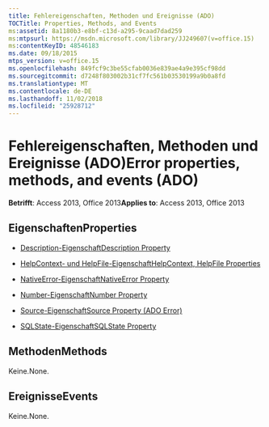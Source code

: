 ```yaml
---
title: Fehlereigenschaften, Methoden und Ereignisse (ADO)
TOCTitle: Properties, Methods, and Events
ms:assetid: 8a1180b3-e8bf-c13d-a295-9caad7dad259
ms:mtpsurl: https://msdn.microsoft.com/library/JJ249607(v=office.15)
ms:contentKeyID: 48546183
ms.date: 09/18/2015
mtps_version: v=office.15
ms.openlocfilehash: 849fcf9c3be55cfab0036e839ae4a9e395cf98dd
ms.sourcegitcommit: d7248f803002b31cf7fc561b03530199a9b0a8fd
ms.translationtype: MT
ms.contentlocale: de-DE
ms.lasthandoff: 11/02/2018
ms.locfileid: "25928712"
---
```

# <a name="error-properties-methods-and-events-ado"></a><span data-ttu-id="3998c-102">Fehlereigenschaften, Methoden und Ereignisse (ADO)</span><span class="sxs-lookup"><span data-stu-id="3998c-102">Error properties, methods, and events (ADO)</span></span>


<span data-ttu-id="3998c-103">**Betrifft**: Access 2013, Office 2013</span><span class="sxs-lookup"><span data-stu-id="3998c-103">**Applies to**: Access 2013, Office 2013</span></span>


## <a name="properties"></a><span data-ttu-id="3998c-104">Eigenschaften</span><span class="sxs-lookup"><span data-stu-id="3998c-104">Properties</span></span>

- [<span data-ttu-id="3998c-105">Description-Eigenschaft</span><span class="sxs-lookup"><span data-stu-id="3998c-105">Description Property</span></span>](description-property-ado.md)

- [<span data-ttu-id="3998c-106">HelpContext- und HelpFile-Eigenschaft</span><span class="sxs-lookup"><span data-stu-id="3998c-106">HelpContext, HelpFile Properties</span></span>](helpcontext-helpfile-properties-ado.md)

- [<span data-ttu-id="3998c-107">NativeError-Eigenschaft</span><span class="sxs-lookup"><span data-stu-id="3998c-107">NativeError Property</span></span>](nativeerror-property-ado.md)

- [<span data-ttu-id="3998c-108">Number-Eigenschaft</span><span class="sxs-lookup"><span data-stu-id="3998c-108">Number Property</span></span>](number-property-ado.md)

- [<span data-ttu-id="3998c-109">Source-Eigenschaft</span><span class="sxs-lookup"><span data-stu-id="3998c-109">Source Property (ADO Error)</span></span>](source-property-ado-error.md)

- [<span data-ttu-id="3998c-110">SQLState-Eigenschaft</span><span class="sxs-lookup"><span data-stu-id="3998c-110">SQLState Property</span></span>](sqlstate-property-ado.md)

## <a name="methods"></a><span data-ttu-id="3998c-111">Methoden</span><span class="sxs-lookup"><span data-stu-id="3998c-111">Methods</span></span>

<span data-ttu-id="3998c-112">Keine.</span><span class="sxs-lookup"><span data-stu-id="3998c-112">None.</span></span>

## <a name="events"></a><span data-ttu-id="3998c-113">Ereignisse</span><span class="sxs-lookup"><span data-stu-id="3998c-113">Events</span></span>

<span data-ttu-id="3998c-114">Keine.</span><span class="sxs-lookup"><span data-stu-id="3998c-114">None.</span></span>

